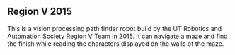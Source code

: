 ## Region V 2015

This is a vision processing path finder robot build by the UT Robotics and Automation Society Region V Team in 2015. It can navigate a maze and find the finish while reading the characters displayed on the walls of the maze.

